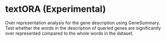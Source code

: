 # textORA (Experimental)
Over representation analysis for the gene description using GeneSummary. Test whether the words in the description of queried genes are significantly over represented compared to the whole words in the dataset.
 